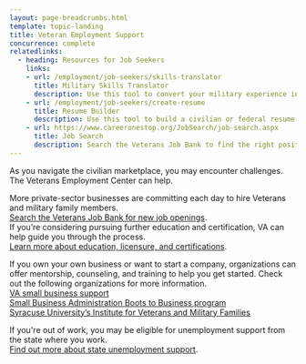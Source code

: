 ```yaml
---
layout: page-breadcrumbs.html
template: topic-landing
title: Veteran Employment Support
concurrence: complete
relatedlinks:
  - heading: Resources for Job Seekers
    links:
    - url: /employment/job-seekers/skills-translator
      title: Military Skills Translator
      description: Use this tool to convert your military experience into civilian language that hiring managers can easily understand.
    - url: /employment/job-seekers/create-resume
      title: Resume Builder
      description: Use this tool to build a civilian or federal resume.
    - url: https://www.careeronestop.org/JobSearch/job-search.aspx
      title: Job Search
      description: Search the Veterans Job Bank to find the right position for you.
---
```


<div class="va-introtext">

As you navigate the civilian marketplace, you may encounter challenges. The Veterans Employment Center can help.

</div>

More private-sector businesses are committing each day to hire Veterans and military family members. <br> [Search the Veterans Job Bank for new job openings](https://www.careeronestop.org/JobSearch/job-search.aspx). <br>
If you’re considering pursuing further education and certification, VA can help guide you through the process. <br>
[Learn more about education, licensure, and certifications](/education/advanced-training-and-certifications/licensing-certification/).

If you own your own business or want to start a company, organizations can offer mentorship, counseling, and training to help you get started. Check out the following organizations for more information. <br> [VA small business support](/employment/job-seekers/register-your-business/) <br> [Small Business Administration Boots to Business program](https://www.sba.gov/offices/headquarters/ovbd/resources/160511) <br> [Syracuse University’s Institute for Veterans and Military Families](http://vets.syr.edu/education/)

If you're out of work, you may be eligible for unemployment support from the state where you work. <br> [Find out more about state unemployment support](http://careeronestop.org/site/american-job-center.aspx).
